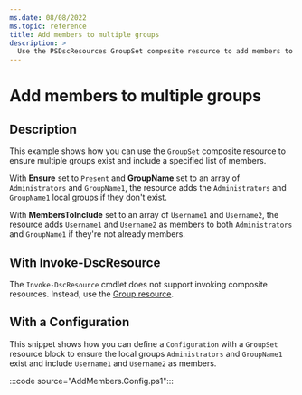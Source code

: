 ```yaml
---
ms.date: 08/08/2022
ms.topic: reference
title: Add members to multiple groups
description: >
  Use the PSDscResources GroupSet composite resource to add members to multiple groups.
---
```


# Add members to multiple groups

## Description

This example shows how you can use the `GroupSet` composite resource to ensure multiple groups exist
and include a specified list of members.

With **Ensure** set to `Present` and **GroupName** set to an array of `Administrators` and
`GroupName1`, the resource adds the `Administrators` and `GroupName1` local groups if they don't
exist.

With **MembersToInclude** set to an array of `Username1` and `Username2`, the resource adds
`Username1` and `Username2` as members to both `Administrators` and `GroupName1` if they're not
already members.

## With Invoke-DscResource

The `Invoke-DscResource` cmdlet does not support invoking composite resources. Instead, use the
[Group resource][1].

## With a Configuration

This snippet shows how you can define a `Configuration` with a `GroupSet` resource block to ensure
the local groups `Administrators` and `GroupName1` exist and include `Username1` and `Username2` as
members.

:::code source="AddMembers.Config.ps1":::

<!-- Reference Links -->

[1]: ../Group/Group.md
